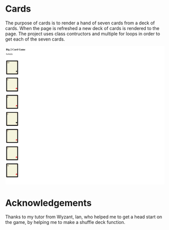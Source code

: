 # Cards

  The purpose of cards is to render a hand of seven cards from a deck of cards. When the page is refreshed a 
  new deck of cards is rendered to the page. The project uses class contructors and multiple for loops in 
  order to get each of the seven cards. 

![Alt text](images/seven-cards.png?raw=true "Example")

# Acknowledgements

  Thanks to my tutor from Wyzant, Ian, who helped me to get a head start on the game, by helping me to make a 
  shuffle deck function.  